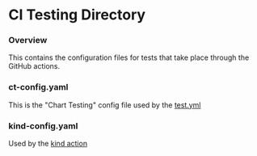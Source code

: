 # CI Testing Directory

### Overview
This contains the configuration files for tests that take place through the GitHub actions. 

### ct-config.yaml
This is the "Chart Testing" config file used by the [test.yml](https://github.com/DandyDeveloper/charts/blob/692f5d10163df10516b8f25b4b57f97013aa650b/.github/workflows/test.yaml#L32)

### kind-config.yaml
Used by the [kind action](https://github.com/DandyDeveloper/charts/blob/692f5d10163df10516b8f25b4b57f97013aa650b/.github/workflows/test.yaml#L18)